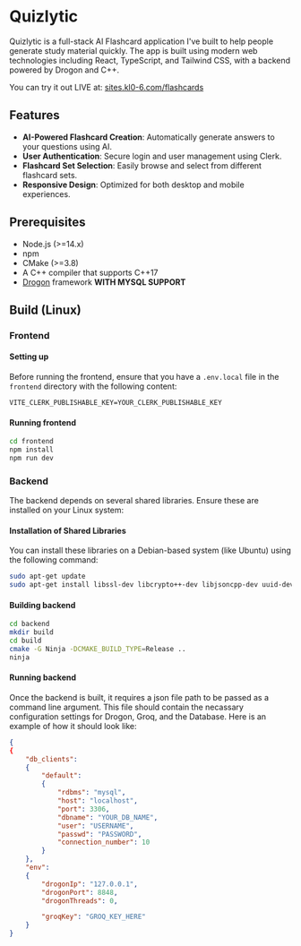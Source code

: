 # Quizlytic

Quizlytic is a full-stack AI Flashcard application I've built to help people generate study material quickly. The app is built using modern web technologies including React, TypeScript, and Tailwind CSS, with a backend powered by Drogon and C++.

You can try it out LIVE at: [sites.kl0-6.com/flashcards](https://sites.kl0-6.com/flashcards)

## Features

- **AI-Powered Flashcard Creation**: Automatically generate answers to your questions using AI.
- **User Authentication**: Secure login and user management using Clerk.
- **Flashcard Set Selection**: Easily browse and select from different flashcard sets.
- **Responsive Design**: Optimized for both desktop and mobile experiences.

## Prerequisites

- Node.js (>=14.x)
- npm
- CMake (>=3.8)
- A C++ compiler that supports C++17
- [Drogon](https://github.com/drogonframework/drogon) framework **WITH MYSQL SUPPORT**

## Build (Linux)

### Frontend

#### Setting up
Before running the frontend, ensure that you have a `.env.local` file in the `frontend` directory with the following content:

```env
VITE_CLERK_PUBLISHABLE_KEY=YOUR_CLERK_PUBLISHABLE_KEY
```

#### Running frontend

```bash
cd frontend
npm install
npm run dev
```

### Backend

The backend depends on several shared libraries. Ensure these are installed on your Linux system:

#### Installation of Shared Libraries

You can install these libraries on a Debian-based system (like Ubuntu) using the following command:

```bash
sudo apt-get update
sudo apt-get install libssl-dev libcrypto++-dev libjsoncpp-dev uuid-dev libbrotli-dev libmariadb-dev zlib1g-dev build-essential
```

#### Building backend

```bash
cd backend
mkdir build
cd build
cmake -G Ninja -DCMAKE_BUILD_TYPE=Release ..
ninja
```

#### Running backend

Once the backend is built, it requires a json file path to be passed as a command line argument. This file should contain the necassary configuration settings for Drogon, Groq, and the Database. Here is an example of how it should look like:
```json
{
{
    "db_clients":
    {
        "default":
        {
            "rdbms": "mysql",
            "host": "localhost",
            "port": 3306,
            "dbname": "YOUR_DB_NAME",
            "user": "USERNAME",
            "passwd": "PASSWORD",
            "connection_number": 10
        }
    },
    "env":
    {
        "drogonIp": "127.0.0.1",
        "drogonPort": 8848,
        "drogonThreads": 0,

        "groqKey": "GROQ_KEY_HERE"
    }
}
```
